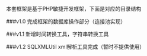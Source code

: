 本套框架是基于PHP敏捷开发框架，下面是对应的目录结构

###v1.0 完成框架的数据库操作部分（连接池实现）

###v1.1 新增时间转换工具，字符串转换工具

###v1.2 SQLXMLUtil xml解析工具完成（暂时不提供使用）
